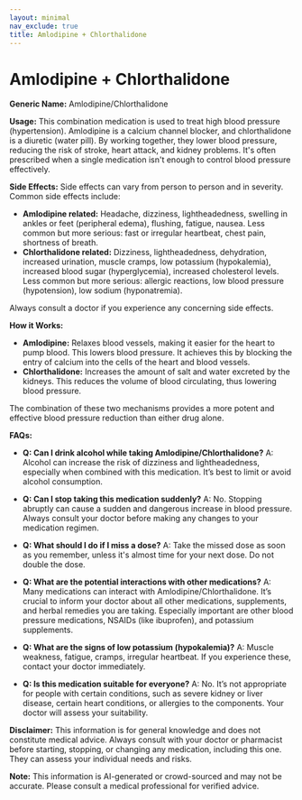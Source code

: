 ```yaml
---
layout: minimal
nav_exclude: true
title: Amlodipine + Chlorthalidone
---
```


# Amlodipine + Chlorthalidone

**Generic Name:** Amlodipine/Chlorthalidone

**Usage:**  This combination medication is used to treat high blood pressure (hypertension).  Amlodipine is a calcium channel blocker, and chlorthalidone is a diuretic (water pill).  By working together, they lower blood pressure, reducing the risk of stroke, heart attack, and kidney problems.  It's often prescribed when a single medication isn't enough to control blood pressure effectively.


**Side Effects:**  Side effects can vary from person to person and in severity. Common side effects include:

* **Amlodipine related:** Headache, dizziness, lightheadedness, swelling in ankles or feet (peripheral edema), flushing, fatigue, nausea.  Less common but more serious:  fast or irregular heartbeat, chest pain, shortness of breath.
* **Chlorthalidone related:** Dizziness, lightheadedness, dehydration, increased urination, muscle cramps, low potassium (hypokalemia), increased blood sugar (hyperglycemia), increased cholesterol levels.  Less common but more serious:  allergic reactions, low blood pressure (hypotension), low sodium (hyponatremia).

Always consult a doctor if you experience any concerning side effects.


**How it Works:**

* **Amlodipine:** Relaxes blood vessels, making it easier for the heart to pump blood. This lowers blood pressure.  It achieves this by blocking the entry of calcium into the cells of the heart and blood vessels.
* **Chlorthalidone:** Increases the amount of salt and water excreted by the kidneys. This reduces the volume of blood circulating, thus lowering blood pressure.

The combination of these two mechanisms provides a more potent and effective blood pressure reduction than either drug alone.


**FAQs:**

* **Q: Can I drink alcohol while taking Amlodipine/Chlorthalidone?**  A:  Alcohol can increase the risk of dizziness and lightheadedness, especially when combined with this medication. It’s best to limit or avoid alcohol consumption.

* **Q: Can I stop taking this medication suddenly?** A: No.  Stopping abruptly can cause a sudden and dangerous increase in blood pressure.  Always consult your doctor before making any changes to your medication regimen.

* **Q: What should I do if I miss a dose?** A: Take the missed dose as soon as you remember, unless it's almost time for your next dose.  Do not double the dose.

* **Q: What are the potential interactions with other medications?** A:  Many medications can interact with Amlodipine/Chlorthalidone.  It’s crucial to inform your doctor about all other medications, supplements, and herbal remedies you are taking.  Especially important are other blood pressure medications, NSAIDs (like ibuprofen), and potassium supplements.

* **Q: What are the signs of low potassium (hypokalemia)?** A: Muscle weakness, fatigue, cramps, irregular heartbeat.  If you experience these, contact your doctor immediately.

* **Q:  Is this medication suitable for everyone?** A:  No.  It’s not appropriate for people with certain conditions, such as severe kidney or liver disease, certain heart conditions, or allergies to the components.  Your doctor will assess your suitability.


**Disclaimer:** This information is for general knowledge and does not constitute medical advice. Always consult with your doctor or pharmacist before starting, stopping, or changing any medication, including this one.  They can assess your individual needs and risks.


**Note:** This information is AI-generated or crowd-sourced and may not be accurate. Please consult a medical professional for verified advice.